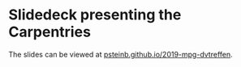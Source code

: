 # Slidedeck presenting the Carpentries

The slides can be viewed at [psteinb.github.io/2019-mpg-dvtreffen](https://psteinb.github.io/2019-mpg-dvtreffen/).

